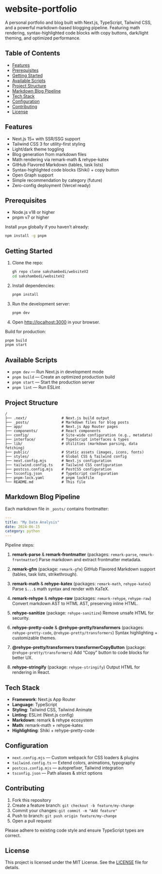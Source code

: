 # website-portfolio

A personal portfolio and blog built with Next.js, TypeScript, Tailwind CSS, and a powerful markdown-based blogging pipeline. Featuring math rendering, syntax-highlighted code blocks with copy buttons, dark/light theming, and optimized performance.

## Table of Contents

- [Features](#features)
- [Prerequisites](#prerequisites)
- [Getting Started](#getting-started)
- [Available Scripts](#available-scripts)
- [Project Structure](#project-structure)
- [Markdown Blog Pipeline](#markdown-blog-pipeline)
- [Tech Stack](#tech-stack)
- [Configuration](#configuration)
- [Contributing](#contributing)
- [License](#license)

## Features

- Next.js 15+ with SSR/SSG support
- Tailwind CSS 3 for utility-first styling
- Light/dark theme toggling
- Blog generation from markdown files
- Math rendering via remark-math & rehype-katex
- GitHub Flavored Markdown (tables, task lists)
- Syntax-highlighted code blocks (Shiki) + copy button
- Open Graph support
- Simple recommendation by category (future)
- Zero-config deployment (Vercel ready)

## Prerequisites

- Node.js v18 or higher
- pnpm v7 or higher

Install `pnpm` globally if you haven’t already:

```bash
npm install -g pnpm
```

## Getting Started

1. Clone the repo:

   ```bash
   gh repo clone sakshambedi/websiteV2
   cd sakshambedi/websiteV2
   ```

2. Install dependencies:

   ```bash
   pnpm install
   ```

3. Run the development server:

   ```bash
   pnpm dev
   ```

4. Open [http://localhost:3000](http://localhost:3000) in your browser.

Build for production:

```bash
pnpm build
pnpm start
```

## Available Scripts

- `pnpm dev` — Run Next.js in development mode
- `pnpm build` — Create an optimized production build
- `pnpm start` — Start the production server
- `pnpm lint` — Run ESLint

## Project Structure

```
/
├── .next/                # Next.js build output
├── _posts/               # Markdown files for blog posts
├── app/                  # Next.js App Router pages
├── components/           # React components
├── config/               # Site-wide configuration (e.g., metadata)
├── interface/            # TypeScript interfaces & types
├── lib/                  # Utilities (markdown parsing, data fetching)
├── public/               # Static assets (images, icons, fonts)
├── styles/               # Global CSS & Tailwind config
├── next.config.mjs       # Next.js configuration
├── tailwind.config.ts    # Tailwind CSS configuration
├── postcss.config.mjs    # PostCSS configuration
├── tsconfig.json         # TypeScript configuration
├── pnpm-lock.yaml        # pnpm lockfile
└── README.md             # This file
```

## Markdown Blog Pipeline

Each markdown file in `_posts/` contains frontmatter:

```yaml
---
title: "My Data Analysis"
date: 2024-06-15
category: python
---
```

Pipeline steps:

1. **remark-parse** & **remark-frontmatter** (packages: `remark-parse`, `remark-frontmatter`)
   Parse markdown and extract frontmatter metadata.

2. **remark-gfm** (package: `remark-gfm`)
   GitHub Flavored Markdown support (tables, task lists, strikethrough).

3. **remark-math** & **rehype-katex** (packages: `remark-math`, `rehype-katex`)
   Parse `$...$` math syntax and render with KaTeX.

4. **remark-rehype** & **rehype-raw** (packages: `remark-rehype`, `rehype-raw`)
   Convert markdown AST to HTML AST, preserving inline HTML.

5. **rehype-sanitize** (package: `rehype-sanitize`)
   Remove unsafe HTML for security.

6. **rehype-pretty-code** & **@rehype-pretty/transformers** (packages: `rehype-pretty-code`, `@rehype-pretty/transformers`)
   Syntax highlighting + customizable themes.

7. **@rehype-pretty/transformers transformerCopyButton** (package: `@rehype-pretty/transformers`)
   Add “Copy” button to code blocks for better UX.

8. **rehype-stringify** (package: `rehype-stringify`)
   Output HTML for rendering in React.

## Tech Stack

- **Framework**: Next.js App Router
- **Language**: TypeScript
- **Styling**: Tailwind CSS, Tailwind Animate
- **Linting**: ESLint (Next.js config)
- **Markdown**: remark & rehype ecosystem
- **Math**: remark-math + rehype-katex
- **Highlighting**: Shiki + rehype-pretty-code

## Configuration

- `next.config.mjs` — Custom webpack for CSS loaders & plugins
- `tailwind.config.ts` — Extend colors, animations, typography
- `postcss.config.mjs` — autoprefixer, Tailwind integration
- `tsconfig.json` — Path aliases & strict options

## Contributing

1. Fork this repository
2. Create a feature branch: `git checkout -b feature/my-change`
3. Commit your changes: `git commit -m "Add feature"`
4. Push to branch: `git push origin feature/my-change`
5. Open a pull request

Please adhere to existing code style and ensure TypeScript types are correct.

## License

This project is licensed under the MIT License. See the [LICENSE](LICENSE) file for details.
